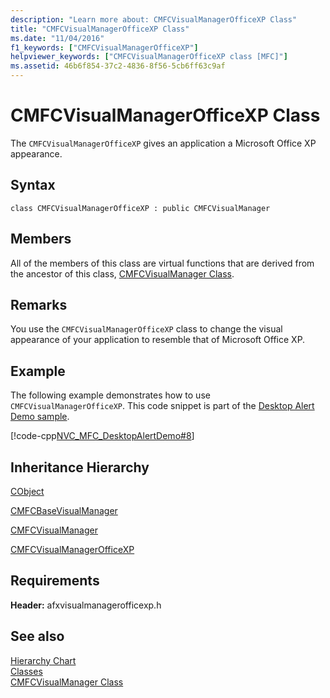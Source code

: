 ```yaml
---
description: "Learn more about: CMFCVisualManagerOfficeXP Class"
title: "CMFCVisualManagerOfficeXP Class"
ms.date: "11/04/2016"
f1_keywords: ["CMFCVisualManagerOfficeXP"]
helpviewer_keywords: ["CMFCVisualManagerOfficeXP class [MFC]"]
ms.assetid: 46b6f854-37c2-4836-8f56-5cb6ff63c9af
---
```

# CMFCVisualManagerOfficeXP Class

The `CMFCVisualManagerOfficeXP` gives an application a Microsoft Office XP appearance.

## Syntax

```
class CMFCVisualManagerOfficeXP : public CMFCVisualManager
```

## Members

All of the members of this class are virtual functions that are derived from the ancestor of this class, [CMFCVisualManager Class](../../mfc/reference/cmfcvisualmanager-class.md).

## Remarks

You use the `CMFCVisualManagerOfficeXP` class to change the visual appearance of your application to resemble that of Microsoft Office XP.

## Example

The following example demonstrates how to use `CMFCVisualManagerOfficeXP`. This code snippet is part of the [Desktop Alert Demo sample](../../overview/visual-cpp-samples.md).

[!code-cpp[NVC_MFC_DesktopAlertDemo#8](../../mfc/reference/codesnippet/cpp/cmfcvisualmanagerofficexp-class_1.cpp)]

## Inheritance Hierarchy

[CObject](../../mfc/reference/cobject-class.md)

[CMFCBaseVisualManager](../../mfc/reference/cmfcbasevisualmanager-class.md)

[CMFCVisualManager](../../mfc/reference/cmfcvisualmanager-class.md)

[CMFCVisualManagerOfficeXP](../../mfc/reference/cmfcvisualmanagerofficexp-class.md)

## Requirements

**Header:** afxvisualmanagerofficexp.h

## See also

[Hierarchy Chart](../../mfc/hierarchy-chart.md)<br/>
[Classes](../../mfc/reference/mfc-classes.md)<br/>
[CMFCVisualManager Class](../../mfc/reference/cmfcvisualmanager-class.md)
